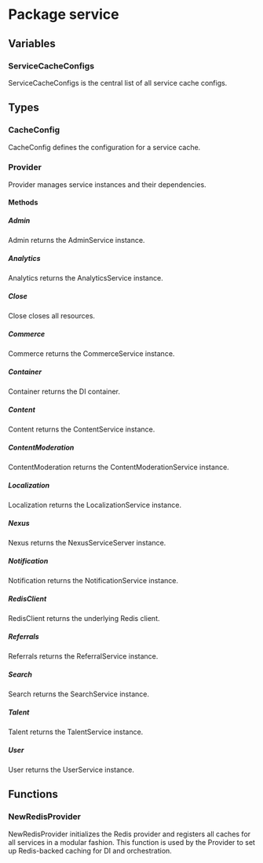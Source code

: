 # Package service

## Variables

### ServiceCacheConfigs

ServiceCacheConfigs is the central list of all service cache configs.

## Types

### CacheConfig

CacheConfig defines the configuration for a service cache.

### Provider

Provider manages service instances and their dependencies.

#### Methods

##### Admin

Admin returns the AdminService instance.

##### Analytics

Analytics returns the AnalyticsService instance.

##### Close

Close closes all resources.

##### Commerce

Commerce returns the CommerceService instance.

##### Container

Container returns the DI container.

##### Content

Content returns the ContentService instance.

##### ContentModeration

ContentModeration returns the ContentModerationService instance.

##### Localization

Localization returns the LocalizationService instance.

##### Nexus

Nexus returns the NexusServiceServer instance.

##### Notification

Notification returns the NotificationService instance.

##### RedisClient

RedisClient returns the underlying Redis client.

##### Referrals

Referrals returns the ReferralService instance.

##### Search

Search returns the SearchService instance.

##### Talent

Talent returns the TalentService instance.

##### User

User returns the UserService instance.

## Functions

### NewRedisProvider

NewRedisProvider initializes the Redis provider and registers all caches for all services in a
modular fashion. This function is used by the Provider to set up Redis-backed caching for DI and
orchestration.
